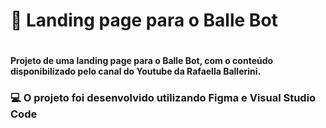 <h1> 👀 Landing page para o Balle Bot <h1>

<h4> Projeto de uma landing page para o Balle Bot, com o conteúdo disponibilizado pelo canal do Youtube da Rafaella Ballerini. <h4>

<h3> 💻️ O projeto foi desenvolvido utilizando Figma e Visual Studio Code <h3>
